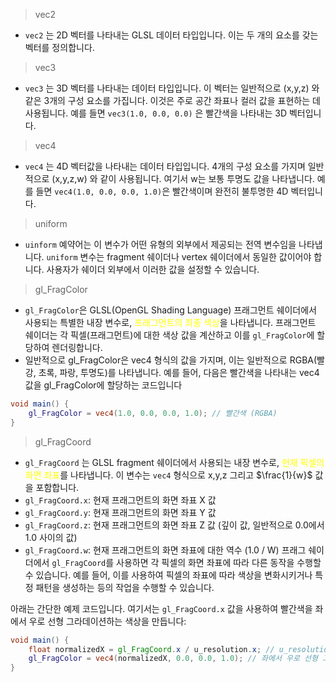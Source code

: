 > vec2
- `vec2` 는 2D 벡터를 나타내는 GLSL 데이터 타입입니다. 이는 두 개의 요소를 갖는 벡터를 정의합니다.

> vec3
- `vec3` 는 3D 벡터를 나타내는 데이터 타입입니다. 이 벡터는 일반적으로 (x,y,z) 와 같은 3개의 구성 요소를 가집니다. 이것은 주로 공간 좌표나 컬러 값을 표현하는 데 사용됩니다. 예를 들면 `vec3(1.0, 0.0, 0.0)` 은 빨간색을 나타내는 3D 벡터입니다.

> vec4
- `vec4` 는 4D 벡터값을 나타내는 데이터 타입입니다. 4개의 구성 요소를 가지며 일반적으로 (x,y,z,w) 와 같이 사용됩니다. 여기서 w는 보통 투명도 값을 나타냅니다. 예를 들면 `vec4(1.0, 0.0, 0.0, 1.0)`은 빨간색이며 완전히 불투명한 4D 벡터입니다.

> uniform
- `uinform` 예약어는 이 변수가 어떤 유형의 외부에서 제공되는 전역 변수임을 나타냅니다. `uniform` 변수는 fragment 쉐이더나 vertex 쉐이더에서 동일한 값이어야 합니다. 사용자가 쉐이더 외부에서 이러한 값을 설정할 수 있습니다.

> gl_FragColor
- `gl_FragColor`은 GLSL(OpenGL Shading Language) 프래그먼트 쉐이더에서 사용되는 특별한 내장 변수로, <font color="#ffff00">프래그먼트의 최종 색상</font>을 나타냅니다. 프래그먼트 쉐이더는 각 픽셀(프래그먼트)에 대한 색상 값을 계산하고 이를 `gl_FragColor`에 할당하여 렌더링합니다.
- 일반적으로 gl_FragColor은 vec4 형식의 값을 가지며, 이는 일반적으로 RGBA(빨강, 초록, 파랑, 투명도)를 나타냅니다. 예를 들어, 다음은 빨간색을 나타내는 vec4 값을 gl_FragColor에 할당하는 코드입니다
```glsl
void main() {
    gl_FragColor = vec4(1.0, 0.0, 0.0, 1.0); // 빨간색 (RGBA)
}
```

> gl_FragCoord
- `gl_FragCoord` 는 GLSL fragment 쉐이더에서 사용되는 내장 변수로, <font color="#ffff00">현재 픽셀의 화면 좌표</font>를 나타냅니다. 이 변수는 `vec4` 형식으로 x,y,z 그리고 $\frac{1}{w}$ 값을 포함합니다.
- `gl_FragCoord.x`: 현재 프래그먼트의 화면 좌표 X 값
- `gl_FragCoord.y`: 현재 프래그먼트의 화면 좌표 Y 값
- `gl_FragCoord.z`: 현재 프래그먼트의 화면 좌표 Z 값 (깊이 값, 일반적으로 0.0에서 1.0 사이의 값)
- `gl_FragCoord.w`: 현재 프래그먼트의 화면 좌표에 대한 역수 (1.0 / W)
프래그 쉐이더에서 `gl_FragCoord`를 사용하면 각 픽셀의 화면 좌표에 따라 다른 동작을 수행할 수 있습니다. 예를 들어, 이를 사용하여 픽셀의 좌표에 따라 색상을 변화시키거나 특정 패턴을 생성하는 등의 작업을 수행할 수 있습니다.

아래는 간단한 예제 코드입니다. 여기서는 `gl_FragCoord.x` 값을 사용하여 빨간색을 좌에서 우로 선형 그라데이션하는 색상을 만듭니다:
```glsl
void main() {
    float normalizedX = gl_FragCoord.x / u_resolution.x; // u_resolution은 사용자가 전달하는 화면 해상도 변수
    gl_FragColor = vec4(normalizedX, 0.0, 0.0, 1.0); // 좌에서 우로 선형 그라데이션하는 빨간색
}
```

